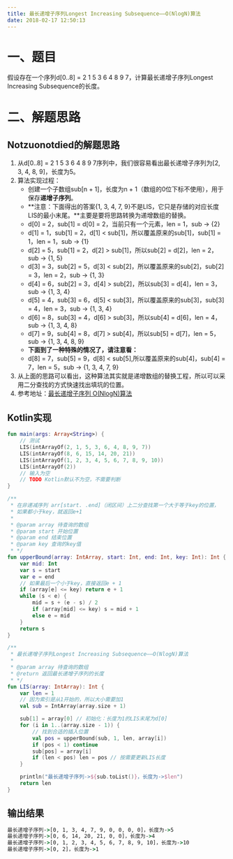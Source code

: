 ```yaml
---
title: 最长递增子序列Longest Increasing Subsequence——O(NlogN)算法
date: 2018-02-17 12:50:13
---
```


# 一、题目

假设存在一个序列d[0..8] = 2 1 5 3 6 4 8 9 7，计算最长递增子序列Longest Increasing Subsequence的长度。

# 二、解题思路

## Notzuonotdied的解题思路

1. 从d[0..8] = 2 1 5 3 6 4 8 9 7序列中，我们很容易看出最长递增子序列为[2, 3, 4, 8, 9]，长度为5。
2. 算法实现过程：
    - 创建一个子数组sub[n + 1]，长度为n + 1（数组的0位下标不使用），用于保存**递增子序列**。
    - **注意：下面得出的答案{1, 3, 4, 7, 9}不是LIS，它只是存储的对应长度LIS的最小末尾。**主要是要将思路转换为递增数组的替换。
    - d[0] = 2，sub[1] = d[0] = 2，当前只有一个元素，len = 1，sub -> {2}
    - d[1] = 1，sub[1] = 2，d[1] < sub[1]，所以覆盖原来的sub[1]，sub[1] = 1，len = 1，sub -> {1}
    - d[2] = 5，sub[1] = 2，d[2] > sub[1]，所以sub[2] = d[2]，len = 2，sub -> {1, 5}
    - d[3] = 3，sub[2] = 5，d[3] < sub[2]，所以覆盖原来的sub[2]，sub[2] = 3，len = 2，sub -> {1, 3}
    - d[4] = 6，sub[2] = 3，d[4] > sub[2]，所以sub[3] = d[4]，len = 3，sub -> {1, 3, 4}
    - d[5] = 4，sub[3] = 6，d[5] < sub[3]，所以覆盖原来的sub[3]，sub[3] = 4，len = 3，sub -> {1, 3, 4}
    - d[6] = 8，sub[3] = 4，d[6] > sub[3]，所以sub[4] = d[6]，len = 4，sub -> {1, 3, 4, 8}
    - d[7] = 9，sub[4] = 8，d[7] > sub[4]，所以sub[5] = d[7]，len = 5，sub -> {1, 3, 4, 8, 9}
    - **下面到了一种特殊的情况了，请注意看：**
    - d[8] = 7，sub[5] = 9，d[8] < sub[5],所以覆盖原来的sub[4]，sub[4] = 7，len = 5，sub -> {1, 3, 4, 7, 9}
3. 从上面的思路可以看出，这种算法其实就是递增数组的替换工程，所以可以采用二分查找的方式快速找出填坑的位置。
4. 参考地址：[最长递增子序列 O(NlogN)算法 ](https://www.felix021.com/blog/read.php?1587%E5%8F%AF%E6%98%AF%E8%BF%9E%E6%95%B0%E7%BB%84%E9%83%BD%E6%B2%A1%E7%BB%99%E5%87%BA%E6%9D%A5)

## Kotlin实现

``` kotlin
fun main(args: Array<String>) {
    // 测试
    LIS(intArrayOf(2, 1, 5, 3, 6, 4, 8, 9, 7))
    LIS(intArrayOf(8, 6, 15, 14, 20, 21))
    LIS(intArrayOf(1, 2, 3, 4, 5, 6, 7, 8, 9, 10))
    LIS(intArrayOf(2))
    // 输入为空
    // TODO Kotlin默认不为空，不需要判断
}

/**
 * 在非递减序列 arr[start. .end]（闭区间）上二分查找第一个大于等于key的位置，
 * 如果都小于key，就返回e+1
 *
 * @param array 待查询的数组
 * @param start 开始位置
 * @param end 结束位置
 * @param key 查询的key值
 * */
fun upperBound(array: IntArray, start: Int, end: Int, key: Int): Int {
    var mid: Int
    var s = start
    var e = end
    // 如果最后一个小于key，直接返回e + 1
    if (array[e] <= key) return e + 1
    while (s < e) {
        mid = s + (e - s) / 2
        if (array[mid] <= key) s = mid + 1
        else e = mid
    }
    return s
}

/**
 * 最长递增子序列Longest Increasing Subsequence——O(NlogN)算法
 *
 * @param array 待查询的数组
 * @return 返回最长递增子序列的长度
 * */
fun LIS(array: IntArray): Int {
    var len = 1
    // 因为索引是从1开始的，所以大小需要加1
    val sub = IntArray(array.size + 1)

    sub[1] = array[0] // 初始化：长度为1的LIS末尾为d[0]
    for (i in 1..(array.size - 1)) {
        // 找到合适的插入位置
        val pos = upperBound(sub, 1, len, array[i])
        if (pos < 1) continue
        sub[pos] = array[i]
        if (len < pos) len = pos // 按需要更新LIS长度
    }

    println("最长递增子序列->${sub.toList()}，长度为->$len")
    return len
}
```

## 输出结果

``` cmd
最长递增子序列->[0, 1, 3, 4, 7, 9, 0, 0, 0, 0]，长度为->5
最长递增子序列->[0, 6, 14, 20, 21, 0, 0]，长度为->4
最长递增子序列->[0, 1, 2, 3, 4, 5, 6, 7, 8, 9, 10]，长度为->10
最长递增子序列->[0, 2]，长度为->1
```